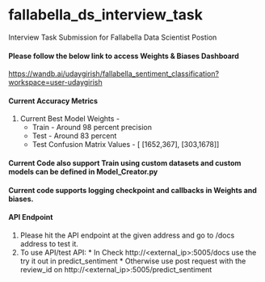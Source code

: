 # fallabella_ds_interview_task
Interview Task Submission for Fallabella Data Scientist Postion

#### Please follow the below link to access Weights & Biases Dashboard
https://wandb.ai/udaygirish/fallabella_sentiment_classification?workspace=user-udaygirish

#### Current Accuracy Metrics
1. Current Best Model Weights -
    * Train - Around 98 percent precision
    * Test - Around 83 percent 
    * Test Confusion Matrix Values - [ [1652,367], [303,1678]]


#### Current Code also support Train using custom datasets and custom models can be defined in Model_Creator.py
#### Current code supports logging checkpoint and callbacks in Weights and biases.

#### API Endpoint 
 
1. Please hit the API endpoint at the given address and go to /docs address to test it.
2. To use API/test API: 
            * In Check http://<external_ip>:5005/docs use the try it out in predict_sentiment
            * Otherwise use post request with the review_id on http://<external_ip>:5005/predict_sentiment 



